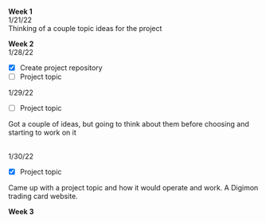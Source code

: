 **Week 1**  
1/21/22  
Thinking of a couple topic ideas for the project

**Week 2**  
1/28/22  

- [x] Create project repository
- [ ] Project topic
<!-- end of the list -->

1/29/22
- [ ] Project topic  
<!-- end of the list -->
Got a couple of ideas, but going to think about them before choosing and starting to work on it
<br /><br />

1/30/22
- [x] Project topic
<!-- end of the list -->
Came up with a project topic and how it would operate and work. A Digimon trading card website.  

**Week 3**  